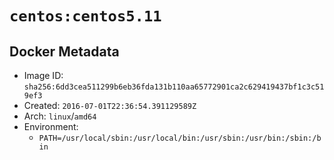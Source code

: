 # `centos:centos5.11`

## Docker Metadata

- Image ID: `sha256:6dd3cea511299b6eb36fda131b110aa65772901ca2c629419437bf1c3c519ef3`
- Created: `2016-07-01T22:36:54.391129589Z`
- Arch: `linux`/`amd64`
- Environment:
  - `PATH=/usr/local/sbin:/usr/local/bin:/usr/sbin:/usr/bin:/sbin:/bin`
